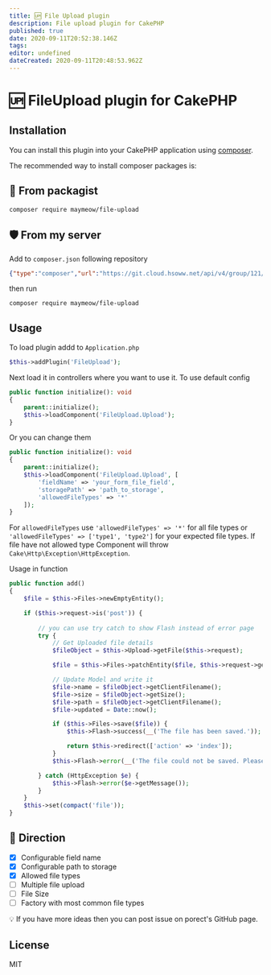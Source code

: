 ```yaml
---
title: 🆙 File Upload plugin
description: File upload plugin for CakePHP
published: true
date: 2020-09-11T20:52:38.146Z
tags: 
editor: undefined
dateCreated: 2020-09-11T20:48:53.962Z
---
```


# 🆙 FileUpload plugin for CakePHP

## Installation

You can install this plugin into your CakePHP application using [composer](https://getcomposer.org).

The recommended way to install composer packages is:

## 🐘 From packagist

```
composer require maymeow/file-upload
```

## 🛡 From my server

Add to `composer.json` following repository

```json
{"type":"composer","url":"https://git.cloud.hsoww.net/api/v4/group/121/-/packages/composer/packages.json"}
```

then run

```
composer require maymeow/file-upload
```

## Usage

To load plugin addd to `Application.php`

```php
$this->addPlugin('FileUpload');
```

Next load it in controllers where you want to use it. To use default config

```php
public function initialize(): void
{
    parent::initialize();
    $this->loadComponent('FileUpload.Upload');
}
```

Or you can change them

```php
public function initialize(): void
{
    parent::initialize();
    $this->loadComponent('FileUpload.Upload', [
        'fieldName' => 'your_form_file_field',
        'storagePath' => 'path_to_storage',
        'allowedFileTypes' => '*'
    ]);
}
```

For `allowedFileTypes` use `'allowedFileTypes' => '*'` for all file types or `'allowedFileTypes' => ['type1', 'type2']` for your expected file types. If file have not allowed type Component will throw `Cake\Http\Exception\HttpException`.

Usage in function

```php
public function add()
{
    $file = $this->Files->newEmptyEntity();

    if ($this->request->is('post')) {
        
        // you can use try catch to show Flash instead of error page
        try {
            // Get Uploaded file details
            $fileObject = $this->Upload->getFile($this->request);   

            $file = $this->Files->patchEntity($file, $this->request->getData());

            // Update Model and write it
            $file->name = $fileObject->getClientFilename();
            $file->size = $fileObject->getSize();
            $file->path = $fileObject->getClientFilename();
            $file->updated = Date::now();

            if ($this->Files->save($file)) {
                $this->Flash->success(__('The file has been saved.'));

                return $this->redirect(['action' => 'index']);
            }
            $this->Flash->error(__('The file could not be saved. Please, try again.'));

        } catch (HttpException $e) {
            $this->Flash->error($e->getMessage());
        }
    }
    $this->set(compact('file'));
}
```

## 🎯 Direction

* [x] Configurable field name
* [x] Configurable path to storage
* [x] Allowed file types
* [ ] Multiple file upload
* [ ] File Size
* [ ] Factory with most common file types

💡 If you have more ideas then you can post issue on porect's GitHub page.

## License

MIT